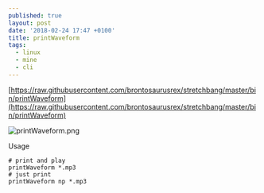 ```yaml
---
published: true
layout: post
date: '2018-02-24 17:47 +0100'
title: printWaveform
tags:
  - linux
  - mine
  - cli
---
```

[https://raw.githubusercontent.com/brontosaurusrex/stretchbang/master/bin/printWaveform](https://raw.githubusercontent.com/brontosaurusrex/stretchbang/master/bin/printWaveform)

![printWaveform.png]({{site.baseurl}}/media/printWaveform.png)  

Usage

	# print and play
	printWaveform *.mp3
    # just print
    printWaveform np *.mp3
